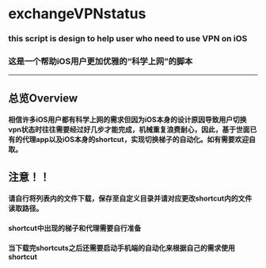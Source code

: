 # exchangeVPNstatus
### this script is design to help user who need to use VPN on iOS
### 这是一个帮助iOS用户更加优雅的“科学上网”的脚本
***
## 总览Overview
#### 相信许多iOS用户都有科学上网的需求但因为iOS本身的设计原因导致用户切换vpn状态时往往需要经过好几步才能完成，机械重复浪费耐心，因此，基于世面已有的代理app以及iOS本身的shortcut，实现切换梯子的自动化。如有需要欢迎自取。
## **注意！！**
#### 请自行将列表内的文件下载，保存至自定义目录并请对应更改shortcut内的文件读取路径。
#### shortcut中出现的梯子和代理需要自行准备
#### 当下载完shortcuts之后还需要启动手机端的自动化来根据自己的需求使用shortcut
